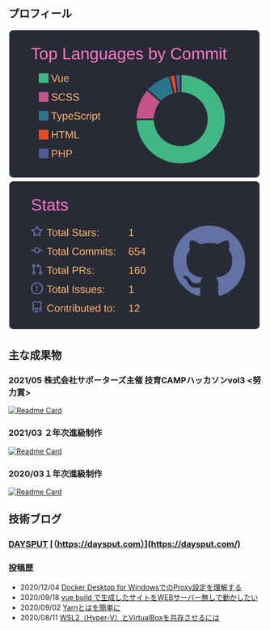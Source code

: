 ## プロフィール

[![](https://raw.githubusercontent.com/bonybody/bonybody/main/profile-summary-card-output/dracula/2-most-commit-language.svg)](https://github.com/vn7n24fzkq/github-profile-summary-cards)
[![](https://raw.githubusercontent.com/bonybody/bonybody/main/profile-summary-card-output/dracula/3-stats.svg)](https://github.com/vn7n24fzkq/github-profile-summary-cards) 

## 主な成果物
### 2021/05 株式会社サポーターズ主催 技育CAMPハッカソンvol3 <努力賞>
[![Readme Card](https://github-readme-stats.vercel.app/api/pin/?username=bonybody&repo=giiku_camp_vol3)](https://github.com/bonybody/giiku_camp_vol3)

### 2021/03 ２年次進級制作
[![Readme Card](https://github-readme-stats.vercel.app/api/pin/?username=bonybody&repo=agri)](https://github.com/bonybody/agri)
### 2020/03１年次進級制作
[![Readme Card](https://github-readme-stats.vercel.app/api/pin/?username=bonybody&repo=spyral-market)](https://github.com/bonybody/spyral-market)

## 技術ブログ
### [DAYSPUT](https://daysput.com/) [（https://daysput.com）](https://daysput.com/)
### 投稿歴
 - 2020/12/04 [Docker Desktop for WindowsでのProxy設定を理解する](https://daysput.com/blogs/Environment/2020/1202.html)
 - 2020/09/18 [vue build で生成したサイトをWEBサーバー無しで動かしたい](https://daysput.com/blogs/Frontend/2020/vue_build_failed_public_path.html)
 - 2020/09/02 [Yarnとはを簡単に](https://daysput.com/blogs/Frontend/2020/yarn_about.html)
 - 2020/08/11 [WSL2（Hyper-V）とVirtualBoxを共存させるには](https://daysput.com/blogs/Environment/2020/0811.html#wsl2%E3%81%A8%E3%81%AF)
 
 
 

<!--
**bonybody/bonybody** is a ✨ _special_ ✨ repository because its `README.md` (this file) appears on your GitHub profile.

Here are some ideas to get you started:

- 🔭 I’m currently working on ...
- 🌱 I’m currently learning ...
- 👯 I’m looking to collaborate on ...
- 🤔 I’m looking for help with ...
- 💬 Ask me about ...
- 📫 How to reach me: ...
- 😄 Pronouns: ...
- ⚡ Fun fact: ...
-->
